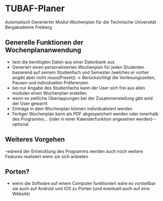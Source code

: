 # TUBAF-Planer
Automatisch Generierter Modul-Wochenplan für die Technische Universität Bergakademie Freiberg
## Generelle Funktionen der Wochenplananwendung
- liest die benötigten Daten aus einer Datenbank aus
- Generiert einen personalisierten Wochenplan für jeden Studenten basierend auf seinem Studienfach und Semester (welches er vorher angibt aber nicht muss(Preset))
-> Berücksichtigt die Vorlesungszeiten, Pausen und individuellen Präferenzen 
- bei nur Angabe des Studienfachs kann der User sich frei aus allen modulen einen Wochenplan erstellen
- wenn es zeitliche Überlappungen bei der Zusammenstellung gibt wird der User gewarnt
- Einträge in dem Wochenplan können individualisiert werden
- Fertiger Wochenplan kann als PDF abgespeichert werden oder innerhalb des Programms... (oder in einer Kalenderfunktion angesehen werden)--optional
## Weiteres Vorgehen
-wärend der Entwicklung des Programms werden auch noch weitere Features realisiert wenn sie sich anbieten
## Porten?
- wenn die Softwäre auf einem Computer funktioniert wäre es vorstellbar sie auch auf Android und IOS zu Porten (und eventuell auch auf eine Website)
